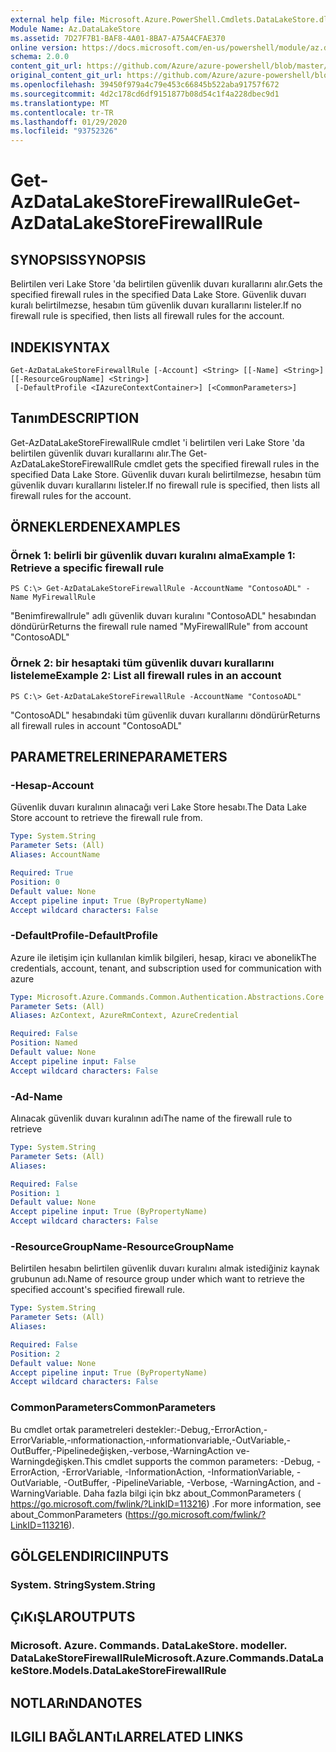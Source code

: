 ```yaml
---
external help file: Microsoft.Azure.PowerShell.Cmdlets.DataLakeStore.dll-Help.xml
Module Name: Az.DataLakeStore
ms.assetid: 7D27F7B1-BAF8-4A01-8BA7-A75A4CFAE370
online version: https://docs.microsoft.com/en-us/powershell/module/az.datalakestore/get-azdatalakestorefirewallrule
schema: 2.0.0
content_git_url: https://github.com/Azure/azure-powershell/blob/master/src/DataLakeStore/DataLakeStore/help/Get-AzDataLakeStoreFirewallRule.md
original_content_git_url: https://github.com/Azure/azure-powershell/blob/master/src/DataLakeStore/DataLakeStore/help/Get-AzDataLakeStoreFirewallRule.md
ms.openlocfilehash: 39450f979a4c79e453c66845b522aba91757f672
ms.sourcegitcommit: 4d2c178cd6df9151877b08d54c1f4a228dbec9d1
ms.translationtype: MT
ms.contentlocale: tr-TR
ms.lasthandoff: 01/29/2020
ms.locfileid: "93752326"
---
```

# <span data-ttu-id="e7858-101">Get-AzDataLakeStoreFirewallRule</span><span class="sxs-lookup"><span data-stu-id="e7858-101">Get-AzDataLakeStoreFirewallRule</span></span>

## <span data-ttu-id="e7858-102">SYNOPSIS</span><span class="sxs-lookup"><span data-stu-id="e7858-102">SYNOPSIS</span></span>
<span data-ttu-id="e7858-103">Belirtilen veri Lake Store 'da belirtilen güvenlik duvarı kurallarını alır.</span><span class="sxs-lookup"><span data-stu-id="e7858-103">Gets the specified firewall rules in the specified Data Lake Store.</span></span>
<span data-ttu-id="e7858-104">Güvenlik duvarı kuralı belirtilmezse, hesabın tüm güvenlik duvarı kurallarını listeler.</span><span class="sxs-lookup"><span data-stu-id="e7858-104">If no firewall rule is specified, then lists all firewall rules for the account.</span></span>

## <span data-ttu-id="e7858-105">INDEKI</span><span class="sxs-lookup"><span data-stu-id="e7858-105">SYNTAX</span></span>

```
Get-AzDataLakeStoreFirewallRule [-Account] <String> [[-Name] <String>] [[-ResourceGroupName] <String>]
 [-DefaultProfile <IAzureContextContainer>] [<CommonParameters>]
```

## <span data-ttu-id="e7858-106">Tanım</span><span class="sxs-lookup"><span data-stu-id="e7858-106">DESCRIPTION</span></span>
<span data-ttu-id="e7858-107">Get-AzDataLakeStoreFirewallRule cmdlet 'i belirtilen veri Lake Store 'da belirtilen güvenlik duvarı kurallarını alır.</span><span class="sxs-lookup"><span data-stu-id="e7858-107">The Get-AzDataLakeStoreFirewallRule cmdlet gets the specified firewall rules in the specified Data Lake Store.</span></span>
<span data-ttu-id="e7858-108">Güvenlik duvarı kuralı belirtilmezse, hesabın tüm güvenlik duvarı kurallarını listeler.</span><span class="sxs-lookup"><span data-stu-id="e7858-108">If no firewall rule is specified, then lists all firewall rules for the account.</span></span>

## <span data-ttu-id="e7858-109">ÖRNEKLERDEN</span><span class="sxs-lookup"><span data-stu-id="e7858-109">EXAMPLES</span></span>

### <span data-ttu-id="e7858-110">Örnek 1: belirli bir güvenlik duvarı kuralını alma</span><span class="sxs-lookup"><span data-stu-id="e7858-110">Example 1: Retrieve a specific firewall rule</span></span>
```
PS C:\> Get-AzDataLakeStoreFirewallRule -AccountName "ContosoADL" -Name MyFirewallRule
```

<span data-ttu-id="e7858-111">"Benimfirewallrule" adlı güvenlik duvarı kuralını "ContosoADL" hesabından döndürür</span><span class="sxs-lookup"><span data-stu-id="e7858-111">Returns the firewall rule named "MyFirewallRule" from account "ContosoADL"</span></span>

### <span data-ttu-id="e7858-112">Örnek 2: bir hesaptaki tüm güvenlik duvarı kurallarını listeleme</span><span class="sxs-lookup"><span data-stu-id="e7858-112">Example 2: List all firewall rules in an account</span></span>
```
PS C:\> Get-AzDataLakeStoreFirewallRule -AccountName "ContosoADL"
```

<span data-ttu-id="e7858-113">"ContosoADL" hesabındaki tüm güvenlik duvarı kurallarını döndürür</span><span class="sxs-lookup"><span data-stu-id="e7858-113">Returns all firewall rules in account "ContosoADL"</span></span>

## <span data-ttu-id="e7858-114">PARAMETRELERINE</span><span class="sxs-lookup"><span data-stu-id="e7858-114">PARAMETERS</span></span>

### <span data-ttu-id="e7858-115">-Hesap</span><span class="sxs-lookup"><span data-stu-id="e7858-115">-Account</span></span>
<span data-ttu-id="e7858-116">Güvenlik duvarı kuralının alınacağı veri Lake Store hesabı.</span><span class="sxs-lookup"><span data-stu-id="e7858-116">The Data Lake Store account to retrieve the firewall rule from.</span></span>

```yaml
Type: System.String
Parameter Sets: (All)
Aliases: AccountName

Required: True
Position: 0
Default value: None
Accept pipeline input: True (ByPropertyName)
Accept wildcard characters: False
```

### <span data-ttu-id="e7858-117">-DefaultProfile</span><span class="sxs-lookup"><span data-stu-id="e7858-117">-DefaultProfile</span></span>
<span data-ttu-id="e7858-118">Azure ile iletişim için kullanılan kimlik bilgileri, hesap, kiracı ve abonelik</span><span class="sxs-lookup"><span data-stu-id="e7858-118">The credentials, account, tenant, and subscription used for communication with azure</span></span>

```yaml
Type: Microsoft.Azure.Commands.Common.Authentication.Abstractions.Core.IAzureContextContainer
Parameter Sets: (All)
Aliases: AzContext, AzureRmContext, AzureCredential

Required: False
Position: Named
Default value: None
Accept pipeline input: False
Accept wildcard characters: False
```

### <span data-ttu-id="e7858-119">-Ad</span><span class="sxs-lookup"><span data-stu-id="e7858-119">-Name</span></span>
<span data-ttu-id="e7858-120">Alınacak güvenlik duvarı kuralının adı</span><span class="sxs-lookup"><span data-stu-id="e7858-120">The name of the firewall rule to retrieve</span></span>

```yaml
Type: System.String
Parameter Sets: (All)
Aliases:

Required: False
Position: 1
Default value: None
Accept pipeline input: True (ByPropertyName)
Accept wildcard characters: False
```

### <span data-ttu-id="e7858-121">-ResourceGroupName</span><span class="sxs-lookup"><span data-stu-id="e7858-121">-ResourceGroupName</span></span>
<span data-ttu-id="e7858-122">Belirtilen hesabın belirtilen güvenlik duvarı kuralını almak istediğiniz kaynak grubunun adı.</span><span class="sxs-lookup"><span data-stu-id="e7858-122">Name of resource group under which want to retrieve the specified account's specified firewall rule.</span></span>

```yaml
Type: System.String
Parameter Sets: (All)
Aliases:

Required: False
Position: 2
Default value: None
Accept pipeline input: True (ByPropertyName)
Accept wildcard characters: False
```

### <span data-ttu-id="e7858-123">CommonParameters</span><span class="sxs-lookup"><span data-stu-id="e7858-123">CommonParameters</span></span>
<span data-ttu-id="e7858-124">Bu cmdlet ortak parametreleri destekler:-Debug,-ErrorAction,-ErrorVariable,-ınformationaction,-ınformationvariable,-OutVariable,-OutBuffer,-Pipelinedeğişken,-verbose,-WarningAction ve-Warningdeğişken.</span><span class="sxs-lookup"><span data-stu-id="e7858-124">This cmdlet supports the common parameters: -Debug, -ErrorAction, -ErrorVariable, -InformationAction, -InformationVariable, -OutVariable, -OutBuffer, -PipelineVariable, -Verbose, -WarningAction, and -WarningVariable.</span></span> <span data-ttu-id="e7858-125">Daha fazla bilgi için bkz about_CommonParameters ( https://go.microsoft.com/fwlink/?LinkID=113216) .</span><span class="sxs-lookup"><span data-stu-id="e7858-125">For more information, see about_CommonParameters (https://go.microsoft.com/fwlink/?LinkID=113216).</span></span>

## <span data-ttu-id="e7858-126">GÖLGELENDIRICI</span><span class="sxs-lookup"><span data-stu-id="e7858-126">INPUTS</span></span>

### <span data-ttu-id="e7858-127">System. String</span><span class="sxs-lookup"><span data-stu-id="e7858-127">System.String</span></span>

## <span data-ttu-id="e7858-128">ÇıKıŞLAR</span><span class="sxs-lookup"><span data-stu-id="e7858-128">OUTPUTS</span></span>

### <span data-ttu-id="e7858-129">Microsoft. Azure. Commands. DataLakeStore. modeller. DataLakeStoreFirewallRule</span><span class="sxs-lookup"><span data-stu-id="e7858-129">Microsoft.Azure.Commands.DataLakeStore.Models.DataLakeStoreFirewallRule</span></span>

## <span data-ttu-id="e7858-130">NOTLARıNDA</span><span class="sxs-lookup"><span data-stu-id="e7858-130">NOTES</span></span>

## <span data-ttu-id="e7858-131">ILGILI BAĞLANTıLAR</span><span class="sxs-lookup"><span data-stu-id="e7858-131">RELATED LINKS</span></span>
